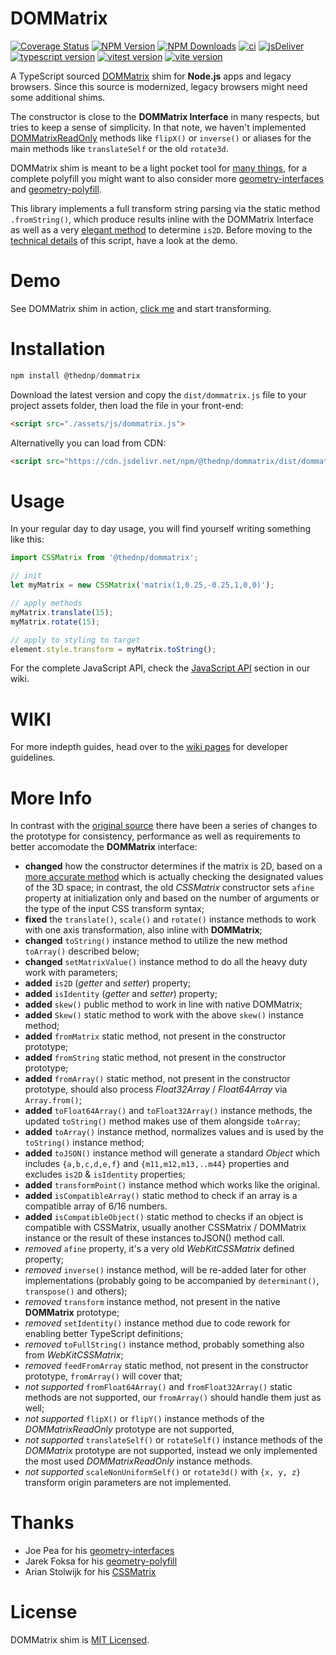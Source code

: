 # DOMMatrix
[![Coverage Status](https://coveralls.io/repos/github/thednp/dommatrix/badge.svg)](https://coveralls.io/github/thednp/dommatrix) 
[![NPM Version](https://img.shields.io/npm/v/@thednp/dommatrix.svg)](https://www.npmjs.com/package/@thednp/dommatrix)
[![NPM Downloads](https://img.shields.io/npm/dm/@thednp/dommatrix.svg)](http://npm-stat.com/charts.html?@thednp/dommatrix)
[![ci](https://github.com/thednp/dommatrix/actions/workflows/ci.yml/badge.svg)](https://github.com/thednp/dommatrix/actions/workflows/ci.yml)
[![jsDeliver](https://data.jsdelivr.com/v1/package/npm/@thednp/dommatrix/badge)](https://www.jsdelivr.com/package/npm/@thednp/dommatrix)
[![typescript version](https://img.shields.io/badge/typescript-5.6.3-brightgreen)](https://www.typescriptlang.org/)
[![vitest version](https://img.shields.io/badge/vitest-2.1.4-brightgreen)](https://vitest.dev/)
[![vite version](https://img.shields.io/badge/vite-5.4.10-brightgreen)](https://vitejs.dev/)

A TypeScript sourced [DOMMatrix](https://developer.mozilla.org/en-US/docs/Web/API/DOMMatrix) shim for **Node.js** apps and legacy browsers. Since this source is modernized, legacy browsers might need some additional shims.

The constructor is close to the **DOMMatrix Interface** in many respects, but tries to keep a sense of simplicity. In that note, we haven't implemented [DOMMatrixReadOnly](https://developer.mozilla.org/en-US/docs/Web/API/DOMMatrixReadOnly) methods like `flipX()` or `inverse()` or aliases for the main methods like `translateSelf` or the old `rotate3d`.

DOMMatrix shim is meant to be a light pocket tool for [many things](http://thednp.github.io/svg-path-commander), for a complete polyfill you might want to also consider more  [geometry-interfaces](https://github.com/trusktr/geometry-interfaces)
and [geometry-polyfill](https://github.com/jarek-foksa/geometry-polyfill).

This library implements a full transform string parsing via the static method `.fromString()`, which produce results inline with the DOMMatrix Interface as well as a very [elegant method](https://github.com/jsidea/jsidea/blob/2b4486c131d5cca2334293936fa13454b34fcdef/ts/jsidea/geom/Matrix3D.ts#L788) to determine `is2D`. Before moving to the [technical details](#More-info) of this script, have a look at the demo.


# Demo
See DOMMatrix shim in action, [click me](https://thednp.github.io/dommatrix) and start transforming.


# Installation
```js
npm install @thednp/dommatrix
```
Download the latest version and copy the `dist/dommatrix.js` file to your project assets folder, then load the file in your front-end:
```html
<script src="./assets/js/dommatrix.js">
```

Alternativelly you can load from CDN:
```html
<script src="https://cdn.jsdelivr.net/npm/@thednp/dommatrix/dist/dommatrix.js">
```

# Usage
In your regular day to day usage, you will find yourself writing something like this:
```js
import CSSMatrix from '@thednp/dommatrix';

// init
let myMatrix = new CSSMatrix('matrix(1,0.25,-0.25,1,0,0)');

// apply methods
myMatrix.translate(15);
myMatrix.rotate(15);

// apply to styling to target
element.style.transform = myMatrix.toString();
```
For the complete JavaScript API, check the [JavaScript API](https://github.com/thednp/DOMMatrix/wiki/JavaScript-API) section in our wiki.

# WIKI
For more indepth guides, head over to the [wiki pages](https://github.com/thednp/DOMMatrix/wiki) for developer guidelines.

# More Info
In contrast with the [original source](https://github.com/arian/CSSMatrix/) there have been a series of changes to the prototype for consistency, performance as well as requirements to better accomodate the **DOMMatrix** interface:

* **changed** how the constructor determines if the matrix is 2D, based on a [more accurate method](https://github.com/jsidea/jsidea/blob/2b4486c131d5cca2334293936fa13454b34fcdef/ts/jsidea/geom/Matrix3D.ts#L788) which is actually checking the designated values of the 3D space; in contrast, the old *CSSMatrix* constructor sets `afine` property at initialization only and based on the number of arguments or the type of the input CSS transform syntax; 
* **fixed** the `translate()`, `scale()` and `rotate()` instance methods to work with one axis transformation, also inline with **DOMMatrix**;
* **changed** `toString()` instance method to utilize the new method `toArray()` described below;
* **changed** `setMatrixValue()` instance method to do all the heavy duty work with parameters;
* **added** `is2D` (*getter* and *setter*) property;
* **added** `isIdentity` (*getter* and *setter*) property;
* **added** `skew()` public method to work in line with native DOMMatrix;
* **added** `Skew()` static method to work with the above `skew()` instance method;
* **added** `fromMatrix` static method, not present in the constructor prototype;
* **added** `fromString` static method, not present in the constructor prototype;
* **added** `fromArray()` static method, not present in the constructor prototype, should also process *Float32Array* / *Float64Array* via `Array.from()`;
* **added** `toFloat64Array()` and `toFloat32Array()` instance methods, the updated `toString()` method makes use of them alongside `toArray`;
* **added** `toArray()` instance method, normalizes values and is used by the `toString()` instance method;
* **added** `toJSON()` instance method will generate a standard *Object* which includes `{a,b,c,d,e,f}` and `{m11,m12,m13,..m44}` properties and excludes `is2D` & `isIdentity` properties;
* **added** `transformPoint()` instance method which works like the original.
* **added** `isCompatibleArray()` static method to check if an array is a compatible array of 6/16 numbers.
* **added** `isCompatibleObject()` static method to checks if an object is compatible with CSSMatrix, usually another CSSMatrix / DOMMatrix instance or the result of these instances toJSON() method call.
* *removed* `afine` property, it's a very old *WebKitCSSMatrix* defined property;
* *removed* `inverse()` instance method, will be re-added later for other implementations (probably going to be accompanied by `determinant()`, `transpose()` and others);
* *removed* `transform` instance method, not present in the native **DOMMatrix** prototype;
* *removed* `setIdentity()` instance method due to code rework for enabling better TypeScript definitions;
* *removed* `toFullString()` instance method, probably something also from *WebKitCSSMatrix*;
* *removed* `feedFromArray` static method, not present in the constructor prototype, `fromArray()` will cover that;
* *not supported* `fromFloat64Array()` and `fromFloat32Array()` static methods are not supported, our `fromArray()` should handle them just as well;
* *not supported* `flipX()` or `flipY()` instance methods of the *DOMMatrixReadOnly* prototype are not supported,
* *not supported* `translateSelf()` or `rotateSelf()` instance methods of the *DOMMatrix* prototype are not supported, instead we only implemented the most used *DOMMatrixReadOnly* instance methods.
* *not supported* `scaleNonUniformSelf()` or `rotate3d()` with `{x, y, z}` transform origin parameters are not implemented.


# Thanks
* Joe Pea for his [geometry-interfaces](https://github.com/trusktr/geometry-interfaces)
* Jarek Foksa for his [geometry-polyfill](https://github.com/jarek-foksa/geometry-polyfill)
* Arian Stolwijk for his [CSSMatrix](https://github.com/arian/CSSMatrix/)

# License
DOMMatrix shim is [MIT Licensed](https://github.com/thednp/DOMMatrix/blob/master/LICENSE).
